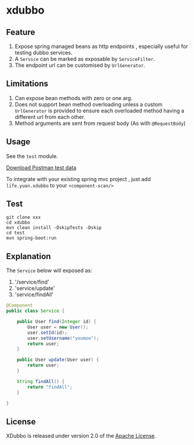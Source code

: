 xdubbo
======

## Feature

1. Expose spring managed beans as http endpoints , especially useful for testing dubbo services.
2. A `Service` can be marked as exposable by `ServiceFilter`.
3. The endpoint url can be customised by `UrlGenerator`.

## Limitations

1. Can expose bean methods with zero or one arg.
2. Does not support bean method overloading unless a custom `UrlGenerator` is provided to ensure each overloaded method having a different url from each other.
3. Method arguments are sent from request body (As with `@RequestBody`)

## Usage

See the `test` module.

[Download Postman test data](https://www.getpostman.com/collections/b87a452f355a01bf8a10)

To integrate with your existing spring mvc project , just add `life.yuan.xdubbo` to your `<component-scan/>`

## Test

```
git clone xxx
cd xdubbo
mvn clean install -DskipTests -Dskip
cd test
mvn spring-boot:run
```

## Explanation

The `Service` below will exposed as:

 1. '/service/find'
 2. 'service/update'
 3. 'service/findAll'
 
```java
@Component
public class Service {

    public User find(Integer id) {
        User user = new User();
        user.setId(id);
        user.setUsername("youmoo");
        return user;
    }

    public User update(User user) {
        return user;
    }

    String findAll() {
        return "findAll";
    }

}
```

## License

XDubbo is released under version 2.0 of the [Apache License][].

[Apache License]: http://www.apache.org/licenses/LICENSE-2.0